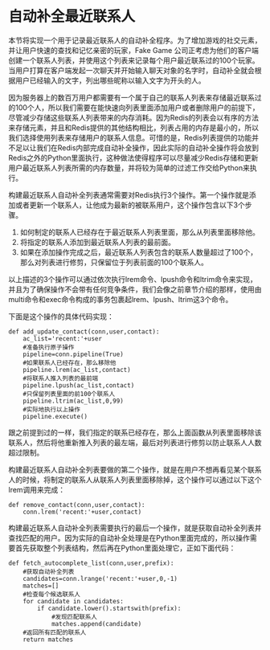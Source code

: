 # 自动补全最近联系人

本节将实现一个用于记录最近联系人的自动补全程序。为了增加游戏的社交元素，并让用户快速的查找和记忆亲密的玩家，Fake Game 公司正考虑为他们的客户端创建一个联系人列表，并使用这个列表来记录每个用户最近联系过的100个玩家。当用户打算在客户端发起一次聊天并开始输入聊天对象的名字时，自动补全就会根据用户已经输入的文字，列出哪些昵称以输入文字为开头的人。

因为服务器上的数百万用户都需要有一个属于自己的联系人列表来存储最近联系过的100个人，所以我们需要在能快速向列表里面添加用户或者删除用户的前提下，尽管减少存储这些联系人列表带来的内存消耗。因为Redis的列表会以有序的方法来存储元素，并且和Redis提供的其他结构相比，列表占用的内存是最小的，所以我们选择使用列表来存储用户的联系人信息。可惜的是，Redis列表提供的功能并不足以让我们在Redis内部完成自动补全操作，因此实际的自动补全操作将会放到Redis之外的Python里面执行，这种做法使得程序可以尽量减少Redis存储和更新用户最近联系人列表所需的内存数量，并将较为简单的过滤工作交给Python来执行。

构建最近联系人自动补全列表通常需要对Redis执行3个操作。第一个操作就是添加或者更新一个联系人，让他成为最新的被联系用户，这个操作包含以下3个步骤。

1. 如何制定的联系人已经存在于最近联系人列表里面，那么从列表里面移除他。
2. 将指定的联系人添加到最近联系人列表的最前面。
3. 如果在添加操作完成之后，最近联系人列表包含的联系人数量超过了100个，那么对列表进行修剪，只保留位于列表前面的100个联系人。

以上描述的3个操作可以通过依次执行lrem命令、lpush命令和ltrim命令来实现，并且为了确保操作不会带有任何竞争条件，我们会像之前章节介绍的那样，使用由multi命令和exec命令构成的事务包裹起lrem、lpush、ltrim这3个命令。

下面是这个操作的具体代码实现：

```
def add_update_contact(conn,user,contact):
    ac_list='recent:'+user
    #准备执行原子操作
    pipeline=conn.pipeline(True)
    #如果联系人已经存在，那么移除他
    pipeline.lrem(ac_list,contact)
    #将联系人推入列表的最前端
    pipeline.lpush(ac_list,contact)
    #只保留列表里面的前100个联系人
    pipeline.ltrim(ac_list,0,99)
    #实际地执行以上操作
    pipeline.execute()
```

跟之前提到过的一样，我们指定的联系已经存在，那么上面函数从列表里面移除该联系人，然后将他重新推入列表的最左端，最后对列表进行修剪以防止联系人人数超过限制。

构建最近联系人自动补全列表要做的第二个操作，就是在用户不想再看见某个联系人的时候，将制定的联系人从联系人列表里面移除掉，这个操作可以通过以下这个lrem调用来完成：

```
def remove_contact(conn,user,contact):
    conn.lrem('recent:'+user,contact)
```

构建最近联系人自动补全列表需要执行的最后一个操作，就是获取自动补全列表并查找匹配的用户。因为实际的自动补全处理是在Python里面完成的，所以操作需要首先获取整个列表结构，然后再在Python里面处理它，正如下面代码：

```
def fetch_autocomplete_list(conn,user,prefix):
    #获取自动补全列表
    candidates=conn.lrange('recent:'+user,0,-1)
    matches=[]
    #检查每个候选联系人
    for candidate in candidates:
        if candidate.lower().startswith(prefix):
            #发现匹配联系人
            matches.append(candidate)      
    #返回所有匹配的联系人
    return matches
```



